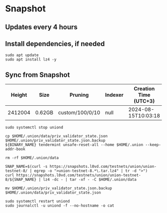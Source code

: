 # Snapshot

## Updates every 4 hours

## Install dependencies, if needed
```
sudo apt update
sudo apt install lz4 -y
```

## Sync from Snapshot
| Height  | Size | Pruning | Indexer | Creation Time (UTC+3) |
| --------- | --------- | --------- | --------- | --------- |
| 2412004  | 0.62GB  | custom/100/0/10 | null | 2024-08-15T10:03:18 |

```
sudo systemctl stop uniond

cp $HOME/.union/data/priv_validator_state.json $HOME/.union/priv_validator_state.json.backup
${BINARY_NAME} tendermint unsafe-reset-all --home $HOME/.union --keep-addr-book

rm -rf $HOME/.union/data 

SNAP_NAME=$(curl -s https://snapshots.l0vd.com/testnets/union/union-testnet-8/ | egrep -o ">union-testnet-8.*\.tar.lz4" | tr -d ">")
curl https://snapshots.l0vd.com/testnets/union/union-testnet-8/${SNAP_NAME} | lz4 -dc - | tar -xf - -C $HOME/.union/data

mv $HOME/.union/priv_validator_state.json.backup $HOME/.union/data/priv_validator_state.json

sudo systemctl restart uniond
sudo journalctl -u uniond -f --no-hostname -o cat
```
